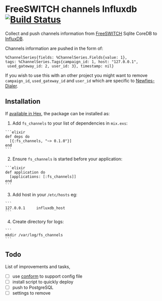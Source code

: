 # FreeSWITCH channels Influxdb [![Build Status](https://travis-ci.org/areski/fs_channels_influxdb.svg?branch=master)](https://travis-ci.org/areski/fs_channels_influxdb)


Collect and push channels information from [FreeSWITCH](https://freeswitch.org/) Sqlite CoreDB to [InfluxDB](https://influxdata.com/).

Channels information are pushed in the form of:

  ```
  %ChannelSeries{fields: %ChannelSeries.Fields{value: 1},
  tags: %ChannelSeries.Tags{campaign_id: 1, host: "127.0.0.1",
   used_gateway_id: 2, user_id: 3}, timestamp: nil}
  ```

If you wish to use this with an other project you might want to remove `campaign_id`, `used_gateway_id` and `user_id` which are specific to [Newfies-Dialer](https://www.newfies-dialer.org/).


## Installation

If [available in Hex](https://hex.pm/docs/publish), the package can be installed as:

  1. Add `fs_channels` to your list of dependencies in `mix.exs`:

    ```elixir
    def deps do
      [{:fs_channels, "~> 0.1.0"}]
    end
    ```

  2. Ensure `fs_channels` is started before your application:

    ```elixir
    def application do
      [applications: [:fs_channels]]
    end
    ```

  3. Add host in your `/etc/hosts` eg:

    ```
    127.0.0.1     influxdb_host
    ```

  4. Create directory for logs:

    ```
    mkdir /var/log/fs_channels
    ```



## Todo

List of improvements and tasks,

- [ ] use [conform](https://github.com/bitwalker/conform) to support config file
- [ ] install script to quickly deploy
- [ ] push to PostgreSQL
- [ ] settings to remove
